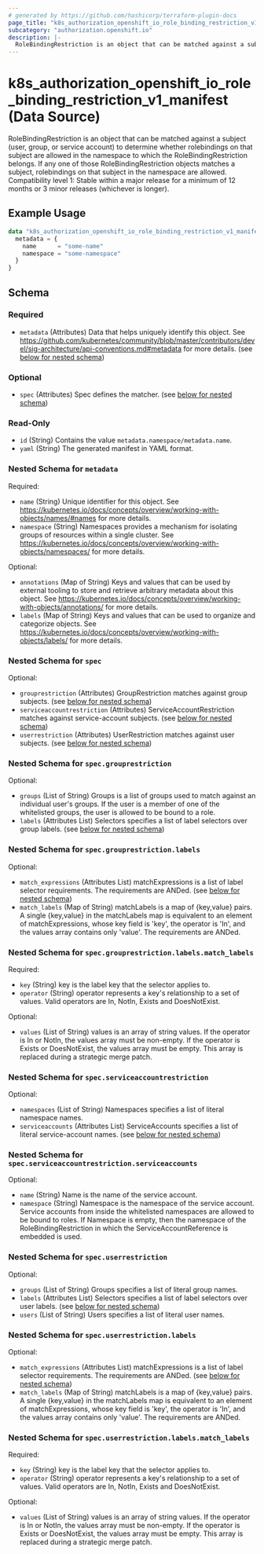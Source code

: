 ```yaml
---
# generated by https://github.com/hashicorp/terraform-plugin-docs
page_title: "k8s_authorization_openshift_io_role_binding_restriction_v1_manifest Data Source - terraform-provider-k8s"
subcategory: "authorization.openshift.io"
description: |-
  RoleBindingRestriction is an object that can be matched against a subject (user, group, or service account) to determine whether rolebindings on that subject are allowed in the namespace to which the RoleBindingRestriction belongs.  If any one of those RoleBindingRestriction objects matches a subject, rolebindings on that subject in the namespace are allowed.  Compatibility level 1: Stable within a major release for a minimum of 12 months or 3 minor releases (whichever is longer).
---
```


# k8s_authorization_openshift_io_role_binding_restriction_v1_manifest (Data Source)

RoleBindingRestriction is an object that can be matched against a subject (user, group, or service account) to determine whether rolebindings on that subject are allowed in the namespace to which the RoleBindingRestriction belongs.  If any one of those RoleBindingRestriction objects matches a subject, rolebindings on that subject in the namespace are allowed.  Compatibility level 1: Stable within a major release for a minimum of 12 months or 3 minor releases (whichever is longer).

## Example Usage

```terraform
data "k8s_authorization_openshift_io_role_binding_restriction_v1_manifest" "example" {
  metadata = {
    name      = "some-name"
    namespace = "some-namespace"
  }
}
```

<!-- schema generated by tfplugindocs -->
## Schema

### Required

- `metadata` (Attributes) Data that helps uniquely identify this object. See https://github.com/kubernetes/community/blob/master/contributors/devel/sig-architecture/api-conventions.md#metadata for more details. (see [below for nested schema](#nestedatt--metadata))

### Optional

- `spec` (Attributes) Spec defines the matcher. (see [below for nested schema](#nestedatt--spec))

### Read-Only

- `id` (String) Contains the value `metadata.namespace/metadata.name`.
- `yaml` (String) The generated manifest in YAML format.

<a id="nestedatt--metadata"></a>
### Nested Schema for `metadata`

Required:

- `name` (String) Unique identifier for this object. See https://kubernetes.io/docs/concepts/overview/working-with-objects/names/#names for more details.
- `namespace` (String) Namespaces provides a mechanism for isolating groups of resources within a single cluster. See https://kubernetes.io/docs/concepts/overview/working-with-objects/namespaces/ for more details.

Optional:

- `annotations` (Map of String) Keys and values that can be used by external tooling to store and retrieve arbitrary metadata about this object. See https://kubernetes.io/docs/concepts/overview/working-with-objects/annotations/ for more details.
- `labels` (Map of String) Keys and values that can be used to organize and categorize objects. See https://kubernetes.io/docs/concepts/overview/working-with-objects/labels/ for more details.


<a id="nestedatt--spec"></a>
### Nested Schema for `spec`

Optional:

- `grouprestriction` (Attributes) GroupRestriction matches against group subjects. (see [below for nested schema](#nestedatt--spec--grouprestriction))
- `serviceaccountrestriction` (Attributes) ServiceAccountRestriction matches against service-account subjects. (see [below for nested schema](#nestedatt--spec--serviceaccountrestriction))
- `userrestriction` (Attributes) UserRestriction matches against user subjects. (see [below for nested schema](#nestedatt--spec--userrestriction))

<a id="nestedatt--spec--grouprestriction"></a>
### Nested Schema for `spec.grouprestriction`

Optional:

- `groups` (List of String) Groups is a list of groups used to match against an individual user's groups. If the user is a member of one of the whitelisted groups, the user is allowed to be bound to a role.
- `labels` (Attributes List) Selectors specifies a list of label selectors over group labels. (see [below for nested schema](#nestedatt--spec--grouprestriction--labels))

<a id="nestedatt--spec--grouprestriction--labels"></a>
### Nested Schema for `spec.grouprestriction.labels`

Optional:

- `match_expressions` (Attributes List) matchExpressions is a list of label selector requirements. The requirements are ANDed. (see [below for nested schema](#nestedatt--spec--grouprestriction--labels--match_expressions))
- `match_labels` (Map of String) matchLabels is a map of {key,value} pairs. A single {key,value} in the matchLabels map is equivalent to an element of matchExpressions, whose key field is 'key', the operator is 'In', and the values array contains only 'value'. The requirements are ANDed.

<a id="nestedatt--spec--grouprestriction--labels--match_expressions"></a>
### Nested Schema for `spec.grouprestriction.labels.match_labels`

Required:

- `key` (String) key is the label key that the selector applies to.
- `operator` (String) operator represents a key's relationship to a set of values. Valid operators are In, NotIn, Exists and DoesNotExist.

Optional:

- `values` (List of String) values is an array of string values. If the operator is In or NotIn, the values array must be non-empty. If the operator is Exists or DoesNotExist, the values array must be empty. This array is replaced during a strategic merge patch.




<a id="nestedatt--spec--serviceaccountrestriction"></a>
### Nested Schema for `spec.serviceaccountrestriction`

Optional:

- `namespaces` (List of String) Namespaces specifies a list of literal namespace names.
- `serviceaccounts` (Attributes List) ServiceAccounts specifies a list of literal service-account names. (see [below for nested schema](#nestedatt--spec--serviceaccountrestriction--serviceaccounts))

<a id="nestedatt--spec--serviceaccountrestriction--serviceaccounts"></a>
### Nested Schema for `spec.serviceaccountrestriction.serviceaccounts`

Optional:

- `name` (String) Name is the name of the service account.
- `namespace` (String) Namespace is the namespace of the service account.  Service accounts from inside the whitelisted namespaces are allowed to be bound to roles.  If Namespace is empty, then the namespace of the RoleBindingRestriction in which the ServiceAccountReference is embedded is used.



<a id="nestedatt--spec--userrestriction"></a>
### Nested Schema for `spec.userrestriction`

Optional:

- `groups` (List of String) Groups specifies a list of literal group names.
- `labels` (Attributes List) Selectors specifies a list of label selectors over user labels. (see [below for nested schema](#nestedatt--spec--userrestriction--labels))
- `users` (List of String) Users specifies a list of literal user names.

<a id="nestedatt--spec--userrestriction--labels"></a>
### Nested Schema for `spec.userrestriction.labels`

Optional:

- `match_expressions` (Attributes List) matchExpressions is a list of label selector requirements. The requirements are ANDed. (see [below for nested schema](#nestedatt--spec--userrestriction--labels--match_expressions))
- `match_labels` (Map of String) matchLabels is a map of {key,value} pairs. A single {key,value} in the matchLabels map is equivalent to an element of matchExpressions, whose key field is 'key', the operator is 'In', and the values array contains only 'value'. The requirements are ANDed.

<a id="nestedatt--spec--userrestriction--labels--match_expressions"></a>
### Nested Schema for `spec.userrestriction.labels.match_labels`

Required:

- `key` (String) key is the label key that the selector applies to.
- `operator` (String) operator represents a key's relationship to a set of values. Valid operators are In, NotIn, Exists and DoesNotExist.

Optional:

- `values` (List of String) values is an array of string values. If the operator is In or NotIn, the values array must be non-empty. If the operator is Exists or DoesNotExist, the values array must be empty. This array is replaced during a strategic merge patch.
